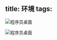 title: 环境
tags:
---

![程序员桌面](http://wufeifei.com/img/table_1.png)

![程序员桌面](http://wufeifei.com/img/table_2.jpg)
